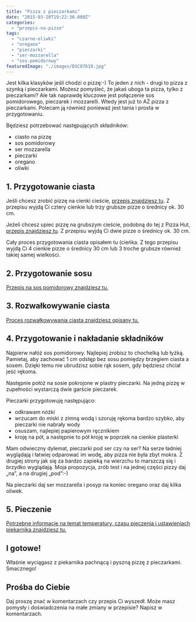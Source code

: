 ```yaml
---
title: "Pizza z pieczarkami"
date: "2015-03-20T19:22:36.000Z"
categories: 
  - "przepis-na-pizze"
tags: 
  - "czarne-oliwki"
  - "oregano"
  - "pieczarki"
  - "ser-mozzarella"
  - "sos-pomidorowy"
featuredImage: "./images/DSC07619.jpg"
---
```


Jest kilka klasyków jeśli chodzi o pizzę:-) To jeden z nich - drugi to pizza z szynką i pieczarkami. Możesz pomyśleć, że jakaś uboga ta pizza, tylko z pieczarkami? Ale tak naprawdę kluczowe jest połączenie sos pomidorowego, pieczarek i mozzarelli. Wtedy jest już to AŻ pizza z pieczarkami. Polecam ją również ponieważ jest tania i prosta w przygotowaniu.

Będziesz potrzebować następujących składników:

- ciasto na pizzę
- sos pomidorowy
- ser mozzarella
- pieczarki
- oregano
- oliwki

## 1\. Przygotowanie ciasta

Jeśli chcesz zrobić pizzę na cienki cieście, <a title="Przepis na ciasto na pizzę" href="/przepis-na-ciasto-na-pizze/">przepis znajdziesz tu</a>. Z przepisu wyjdą Ci cztery cienkie lub trzy grubsze pizze o średnicy ok. 30 cm.

Jeżeli chcesz upiec pizzę na grubszym cieście, podobną do tej z Pizza Hut, <a title="Jeszcze lepszy przepis na pizzę jak z Pizza Hut…" href="/jeszcze-lepszy-przepis-na-pizze-jak-z-pizza-hut/">przepis znajdziesz tu</a>. Z przepisu wyjdą Ci dwie pizze o średnicy ok. 30 cm.

Cały proces przygotowania ciasta opisałem tu (cieńka. Z tego przepisu wyjdą Ci 4 cienkie pizze o średnicy 30 cm lub 3 troche grubsze również takiej samej wielkości.

## 2\. Przygotowanie sosu

<a title="Sos pomidorowy" href="/sos-pomidorowy/">Przepis na sos pomidorowy znajdziesz tu.</a>

## 3\. Rozwałkowywanie ciasta

<a title="Jak wałkować ciasto do pizzy?" href="/jak-walkowac-ciasto-pizzy/">Proces rozwałkowywania ciasta znajdziesz opisany tu.</a>

## 4\. Przygotowanie i nakładanie składników

Najpierw nałóż sos pomidorowy. Najlepiej zrobisz to chochelką lub łyżką. Pamietaj, aby zachować 1 cm odstęp bez sosu pomiędzy brzegiem ciasta a sosem. Dzięki temu nie ubrudzisz sobie rąk sosem, gdy będziesz chciał jeść rękoma.

Następnie połóż na sosie pokrojone w plastry pieczarki. Na jedną pizzę w zupełności wystarczą dwie garście pieczarek.

Pieczarki przygotowuję następująco:

- odkrawam nóżki
- wrzucam do miski z zimną wodą i szoruję rękoma bardzo szybko, aby pieczarki nie nabrały wody
- osuszam, najlepiej papierowym ręcznikiem
- kroję na pół, a następnie to pół kroję w poprzek na cienkie plasterki

Mam odwieczny dylemat, pieczarki pod ser czy na ser? Na serze ładniej wyglądają i łatwiej odparować im wodę, aby pizza nie była zbyt mokra. Z drugiej strony jak się za bardzo zapieką na wierzchu to marszczą się i brzydko wyglądają. Moja propozycja, zrób test i na jednej części pizzy daj „na”, a na drugiej „pod”:-)

Na pieczarki daj ser mozzarella i posyp na koniec oregano oraz daj kilka oliwek.

## 5\. Pieczenie

<a title="Pieczenie pizzy" href="/pieczenie-pizzy/">Potrzebne informacje na temat temperatury, czasu pieczenia i ustawieniach piekarnika znajdziesz tu.</a>

## I gotowe!

Właśnie wyciągasz z piekarnika pachnącą i pyszną pizzę z pieczarkami. Smacznego!

## Prośba do Ciebie

Daj proszę znać w komentarzach czy przepis Ci wyszedł. Może masz pomysły i doświadczenia na małe zmiany w przepisie? Napisz w komentarzach.
